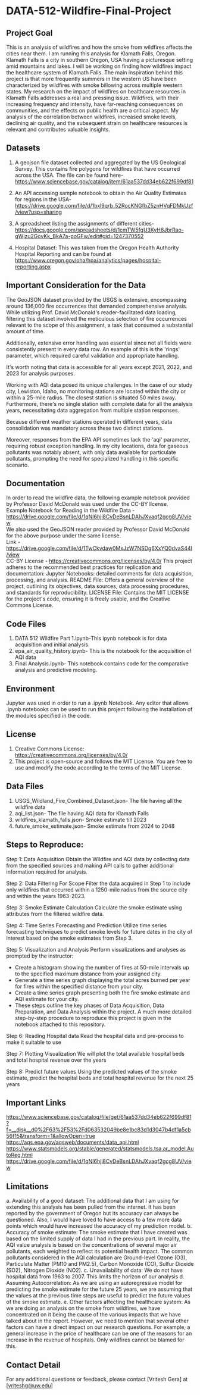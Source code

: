 # DATA-512-Wildfire-Final-Project

## Project Goal 
This is an analysis of wildfires and how the smoke from wildfires affects the cities near them. I am running this analysis for Klamath Falls, Oregon. Klamath Falls is a city in southern Oregon, USA having a picturesque setting amid mountains and lakes. I will be working on finding how wildfires impact the healthcare system of Klamath Falls.
The main inspiration behind this project is that more frequently summers in the western US have been characterized by wildfires with smoke billowing across multiple western states. My research on the impact of wildfires on healthcare resources in Klamath Falls addresses a real and pressing issue. Wildfires, with their increasing frequency and intensity, have far-reaching consequences on communities, and the effects on public health are a critical aspect. My analysis of the correlation between wildfires, increased smoke levels, declining air quality, and the subsequent strain on healthcare resources is relevant and contributes valuable insights.


## Datasets

1. A geojson file dataset collected and aggregated by the US Geological Survey. This contains fire polygons for wildfires that have occurred across the USA. The file can be found here- https://www.sciencebase.gov/catalog/item/61aa537dd34eb622f699df81

2. An API accessing sample notebook to obtain the Air Quality Estimates for regions in the USA- https://drive.google.com/file/d/1bxl9qrb_52RocKNGfbZ5znHVqFDMkUzf/view?usp=sharing

3. A spreadsheet listing the assignments of different cities- https://docs.google.com/spreadsheets/d/1cmTW5fgU3KyH6JbrRao-qWjzu2GovKk_BkA7a-poGFw/edit#gid=1247370552

4. Hospital Dataset: This was taken from the Oregon Health Authority Hospital Reporting and can be found at https://www.oregon.gov/oha/hpa/analytics/pages/hospital-reporting.aspx 

## Important Consideration for the Data
The GeoJSON dataset provided by the USGS is extensive, encompassing around 136,000 fire occurrences that demanded comprehensive analysis. While utilizing Prof. David McDonald's reader-facilitated data loading, filtering this dataset involved the meticulous selection of fire occurrences relevant to the scope of this assignment, a task that consumed a substantial amount of time.

Additionally, extensive error handling was essential since not all fields were consistently present in every data row. An example of this is the 'rings' parameter, which required careful validation and appropriate handling.

It's worth noting that data is accessible for all years except 2021, 2022, and 2023 for analysis purposes.

Working with AQI data posed its unique challenges. In the case of our study city, Lewiston, Idaho, no monitoring stations are located within the city or within a 25-mile radius. The closest station is situated 50 miles away. Furthermore, there's no single station with complete data for all the analysis years, necessitating data aggregation from multiple station responses.

Because different weather stations operated in different years, data consolidation was mandatory across these two distinct stations.

Moreover, responses from the EPA API sometimes lack the 'aqi' parameter, requiring robust exception handling. In my city locations, data for gaseous pollutants was notably absent, with only data available for particulate pollutants, prompting the need for specialized handling in this specific scenario.

## Documentation

In order to read the wildfire data, the following example notebook provided by Professor David McDonald  was used under the CC-BY license.  
Example Notebook for Reading in the Wildfire Data - https://drive.google.com/file/d/1qNI6hji8CvDeBsnLDAhJXvaqf2gcg8UV/view  
We also used the GeoJSON reader provided by Professor David McDonald for the above purpose under the same license.  
Link - https://drive.google.com/file/d/1TwCkvdaw0MxJzW7NSDg6XxYQ0dvaS44I/view   
CC-BY License - https://creativecommons.org/licenses/by/4.0/ 
This project adheres to the recommended best practices for replication and documentation:
Jupyter Notebooks: detailed comments for data acquisition, processing, and analysis.
README File: Offers a general overview of the project, outlining its objectives, data sources, data processing procedures, and standards for reproducibility.
LICENSE File: Contains the MIT LICENSE for the project's code, ensuring it is freely usable, and the Creative Commons License.

## Code Files

1. DATA 512 Wildfire Part 1.ipynb-This ipynb notebook is for data acquisition and initial analysis 
2. epa_air_quality_history.ipynb- This is the notebook for the acquisition of AQI data
3. Final Analysis.ipynb- This notebook contains code for the comparative analysis and predictive modeling.

## Environment
Jupyter was used in order to run a .ipynb Notebook. Any editor that allows .ipynb notebooks can be used to run this project following the installation of the modules specified in the code.

## License
1. Creative Commons License: https://creativecommons.org/licenses/by/4.0/
2. This project is open-source and follows the MIT License. You are free to use and modify the code according to the terms of the MIT License.

## Data Files
1. USGS_Wildland_Fire_Combined_Dataset.json- The file having all the wildfire data
2. aqi_list.json- The file having AQI data for Klamath Falls
3. wildfires_klamath_falls.json- Smoke estimate till 2023
4. future_smoke_estimate.json- Smoke estimate from 2024 to 2048

## Steps to Reproduce:

Step 1: Data Acquisition 
Obtain the Wildfire and AQI data by collecting data from the specified sources and making API calls to gather additional information required for analysis.

Step 2: Data Filtering 
For Scope Filter the data acquired in Step 1 to include only wildfires that occurred within a 1250-mile radius from the source city and within the years 1963-2023.

Step 3: Smoke Estimate Calculation 
Calculate the smoke estimate using attributes from the filtered wildfire data.

Step 4: Time Series Forecasting and Prediction 
Utilize time series forecasting techniques to predict smoke levels for future dates in the city of interest based on the smoke estimates from Step 3.

Step 5: Visualization and Analysis 
Perform visualizations and analyses as prompted by the instructor:

- Create a histogram showing the number of fires at 50-mile intervals up to the specified maximum distance from your assigned city.
- Generate a time series graph displaying the total acres burned per year for fires within the specified distance from your city.
- Create a time series graph presenting both the fire smoke estimate and AQI estimate for your city.
- These steps outline the key phases of Data Acquisition, Data Preparation, and Data Analysis within the project. A much more detailed step-by-step procedure to reproduce this project is given in the notebook attached to this repository.

Step 6: Reading Hospital data
Read the hospital data and pre-process to make it suitable to use

Step 7: Plotting Visualization
We will plot the total available hospital beds and total hospital revenue over the years

Step 8: Predict future values
Using the predicted values of the smoke estimate, predict the hospital beds and total hospital revenue for the next 25 years

## Important Links

https://www.sciencebase.gov/catalog/file/get/61aa537dd34eb622f699df81?f=__disk__d0%2F63%2F53%2Fd063532049be8e1bc83d1d3047b4df1a5cb56f15&transform=1&allowOpen=true
https://aqs.epa.gov/aqsweb/documents/data_api.html
https://www.statsmodels.org/stable/generated/statsmodels.tsa.ar_model.AutoReg.html
https://drive.google.com/file/d/1qNI6hji8CvDeBsnLDAhJXvaqf2gcg8UV/view

## Limitations  

a. Availability of a good dataset: The additional data that I am using for extending this analysis has been pulled from the internet. It has been reported by the government of Oregon but its accuracy can always be questioned. Also, I would have loved to have access to a few more data points which would have increased the accuracy of my prediction model.
b. Accuracy of smoke estimate: The smoke estimate that I have created was based on the limited supply of data I had in the previous part. In reality, the AQI value analysis is based on the concentrations of several major air pollutants, each weighted to reflect its potential health impact. The common pollutants considered in the AQI calculation are Ground-level Ozone (O3), Particulate Matter (PM10 and PM2.5), Carbon Monoxide (CO), Sulfur Dioxide (SO2), Nitrogen Dioxide (NO2).
c. Unavailability of data: We do not have hospital data from 1963 to 2007. This limits the horizon of our analysis
d. Assuming Autocorrelation: As we are using an autoregressive model for predicting the smoke estimate for the future 25 years, we are assuming that the values at the previous time steps are useful to predict the future values of the smoke estimate.
e. Other factors affecting the healthcare system: As we are doing an analysis on the smoke from wildfires, we have concentrated on it being the cause of the various impacts that we have talked about in the report. However, we need to mention that several other factors can have a direct impact on our research questions. For example, a general increase in the price of healthcare can be one of the reasons for an increase in the revenue of hospitals. Only wildfires cannot be blamed for this.


## Contact Detail

For any additional questions or feedback, please contact [Vritesh Gera] at [vriteshg@uw.edu]

